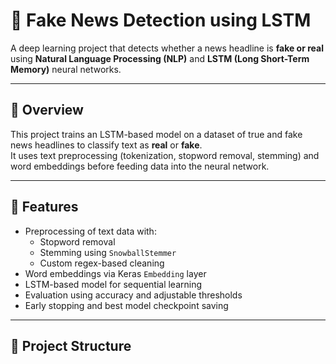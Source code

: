 # 📰 Fake News Detection using LSTM

A deep learning project that detects whether a news headline is **fake or real** using **Natural Language Processing (NLP)** and **LSTM (Long Short-Term Memory)** neural networks.

---

## 🚀 Overview

This project trains an LSTM-based model on a dataset of true and fake news headlines to classify text as **real** or **fake**.  
It uses text preprocessing (tokenization, stopword removal, stemming) and word embeddings before feeding data into the neural network.

---

## 🧠 Features

- Preprocessing of text data with:
  - Stopword removal
  - Stemming using `SnowballStemmer`
  - Custom regex-based cleaning
- Word embeddings via Keras `Embedding` layer
- LSTM-based model for sequential learning
- Evaluation using accuracy and adjustable thresholds
- Early stopping and best model checkpoint saving

---

## 🧩 Project Structure

